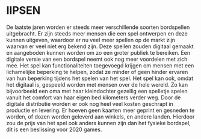 # IIPSEN

De laatste jaren worden er steeds meer verschillende soorten bordspellen uitgebracht. Er zijn steeds
meer mensen die een spel ontwerpen en deze kunnen uitgeven, waardoor er nu veel meer spellen op de
markt zijn waarvan er veel niet erg bekend zijn. Deze spellen zouden digitaal gemaakt en aangeboden
kunnen worden om zo een groter publiek te bereiken.
Een digitale versie van een bordspel neemt ook nog meer voordelen met zich mee. Het spel kan
functionaliteiten toegevoegd krijgen om mensen met een lichamelijke beperking te helpen, zodat ze
minder of geen hinder ervaren van hun beperking tijdens het spelen van het spel. Het spel kan ook,
omdat het digitaal is, gespeeld worden met mensen over de hele wereld. Zo kan bijvoorbeeld een oma
met haar kleindochter gezellig een spelletje spelen vanuit het comfort van haar eigen bed kilometers verder weg.
Door de digitale distributie worden er ook nog heel veel kosten geschrapt in productie en levering. Er
hoeven geen kaarten meer geprint en gesneden te worden, of dozen worden geleverd aan winkels, en
andere landen. Hierdoor zou de prijs van het spel ook anders kunnen zijn dan het fysieke bordspel, dit is
een beslissing voor 2020 games.
